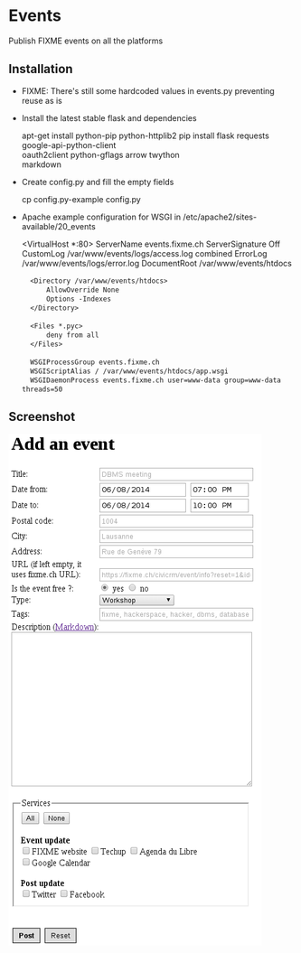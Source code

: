 Events
======

Publish FIXME events on all the platforms

Installation
------------

* FIXME: There's still some hardcoded values in events.py preventing reuse as is

* Install the latest stable flask and dependencies

    apt-get install python-pip python-httplib2
    pip install flask requests google-api-python-client \
               oauth2client python-gflags arrow twython \
               markdown

* Create config.py and fill the empty fields

    cp config.py-example config.py

* Apache example configuration for WSGI in /etc/apache2/sites-available/20_events

    <VirtualHost *:80>
        ServerName events.fixme.ch
        ServerSignature Off
        CustomLog /var/www/events/logs/access.log combined
        ErrorLog /var/www/events/logs/error.log
        DocumentRoot /var/www/events/htdocs
    
        <Directory /var/www/events/htdocs>
            AllowOverride None
            Options -Indexes
        </Directory>
    
        <Files *.pyc>
            deny from all
        </Files>
    
        WSGIProcessGroup events.fixme.ch
        WSGIScriptAlias / /var/www/events/htdocs/app.wsgi
        WSGIDaemonProcess events.fixme.ch user=www-data group=www-data threads=50
    </VirtualHost>

Screenshot
----------

![form](./screenshot.png)



